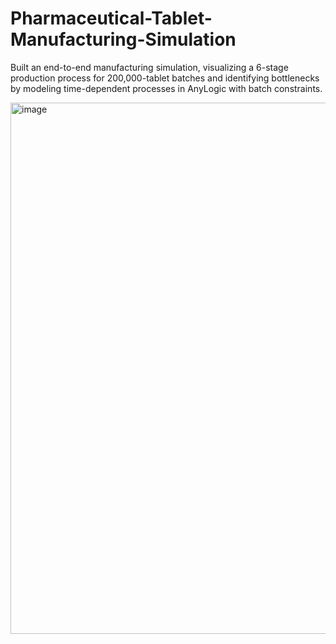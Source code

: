 # Pharmaceutical-Tablet-Manufacturing-Simulation
Built an end-to-end manufacturing simulation, visualizing a 6-stage production process for 200,000-tablet batches and identifying bottlenecks by modeling time-dependent processes in AnyLogic with batch constraints.

<img width="900" height="850" alt="image" src="https://github.com/user-attachments/assets/c7f67004-046c-4fee-bcd9-189dd3f57dc0" />
